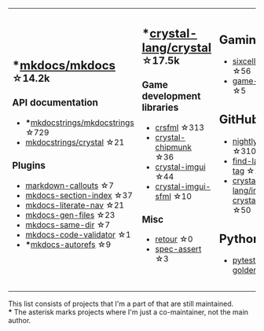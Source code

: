 <table><tr><td>

## **\***[mkdocs/mkdocs](https://github.com/mkdocs/mkdocs) <sup>☆14.2k</sup>

### API documentation

* **\***[mkdocstrings/mkdocstrings](https://github.com/mkdocstrings/mkdocstrings) ☆729
* [mkdocstrings/crystal](https://github.com/mkdocstrings/crystal) ☆21

### Plugins

* [markdown-callouts](https://github.com/oprypin/markdown-callouts) ☆7
* [mkdocs-section-index](https://github.com/oprypin/mkdocs-section-index) ☆37
* [mkdocs-literate-nav](https://github.com/oprypin/mkdocs-literate-nav) ☆21
* [mkdocs-gen-files](https://github.com/oprypin/mkdocs-gen-files) ☆23
* [mkdocs-same-dir](https://github.com/oprypin/mkdocs-same-dir) ☆7
* [mkdocs-code-validator](https://github.com/oprypin/mkdocs-code-validator) ☆1
* **\***[mkdocs-autorefs](https://github.com/mkdocstrings/autorefs) ☆9

</td><td>

## **\***[crystal-lang/crystal](https://github.com/crystal-lang/crystal) <sup>☆17.5k</sup>

### Game development libraries

* [crsfml](https://github.com/oprypin/crsfml) ☆313
* [crystal-chipmunk](https://github.com/oprypin/crystal-chipmunk) ☆36
* [crystal-imgui](https://github.com/oprypin/crystal-imgui) ☆44
* [crystal-imgui-sfml](https://github.com/oprypin/crystal-imgui-sfml) ☆10

### Misc

* [retour](https://github.com/oprypin/retour) ☆0
* [spec-assert](https://github.com/oprypin/spec-assert) ☆3
  
&nbsp;

</td><td>

## Gaming

* [sixcells](https://github.com/oprypin/sixcells) ☆56
* [game-bots](https://github.com/oprypin/game-bots) ☆5

## GitHub

* [nightly.link](https://github.com/oprypin/nightly.link) ☆310
* [find-latest-tag](https://github.com/oprypin/find-latest-tag) ☆17
* [crystal-lang/install-crystal](https://github.com/crystal-lang/install-crystal) ☆50

## Python

* [pytest-golden](https://github.com/oprypin/pytest-golden) ☆4

</tr></table>

This list consists of projects that I'm a part of that are still maintained.  
**\*** The asterisk marks projects where I'm just a co-maintainer, not the main author.
